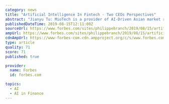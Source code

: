 ```yaml
---
category: news
title: "Artificial Intelligence In Fintech - Two CEOs Perspectives"
abstract: "Jianyu Tu: MioTech is a provider of AI-Driven Asian market risk intelligence and portfolio management solutions ... Loong: We are proud to have obtained our virtual bank license in April 2019 and become the only homegrown Fintech company in Hong Kong ..."
publishedDateTime: 2019-08-15T12:11:00Z
sourceUrl: https://www.forbes.com/sites/philippebranch/2019/08/15/artificial-intelligence-in-fintech-two-ceos-perspectives/
ampUrl: https://www.forbes.com/sites/philippebranch/2019/08/15/artificial-intelligence-in-fintech-two-ceos-perspectives/amp/
cdnAmpUrl: https://www-forbes-com.cdn.ampproject.org/c/s/www.forbes.com/sites/philippebranch/2019/08/15/artificial-intelligence-in-fintech-two-ceos-perspectives/amp/
type: article
quality: 71
score: 71
published: true

provider:
  name: Forbes
  id: forbes.com

topics:
  - AI
  - AI in Finance
---
```

